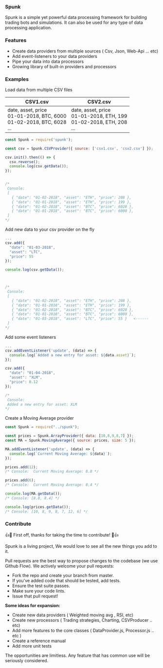 ### Spunk
Spunk is a simple yet powerful data processing framework for building trading bots and simulations. It can also be used for any type of data processing application.



### Features

- Create data providers from multiple sources ( Csv, Json,  Web-Api ... etc) 
- Add event-listeners to your data providers
- Pipe your data into data processors
- Growing library of built-in providers and processors


### Examples

Load data from multiple CSV files

| CSV1.csv  | CSV2.csv  |
| ------------ | ------------ |
|date, asset, price  <br> 01-01-2018, BTC, 6000 <br> 01-02-2018, BTC, 6028 <br> ...  |  date, asset, price  <br> 01-01-2018, ETH, 199 <br> 01-02-2018, ETH,  208 <br> ...  |

```javascript
const Spunk = require('spunk');

const csv = Spunk.CSVProvider({ source: ['csv1.csv', 'csv2.csv'] });

csv.init().then(() => {
  csv.reverse();
  console.log(csv.getData());
});


/*
 Console:
 [
   { "date": "01-02-2018", "asset": "ETH", "price": 208 },
   { "date": "01-01-2018", "asset": "ETH", "price": 199 },
   { "date": "01-02-2018", "asset": "BTC", "price": 6028 },
   { "date": "01-01-2018", "asset": "BTC", "price": 6000 },
 ]
*/
```


Add new data to your csv provider on the fly

```javascript
...
csv.add({
  "date": "01-03-2018",
  "asset": "LTC",
  "price": 55
});

console.log(csv.getData());



/*
 Console:
 [
   { "date": "01-02-2018", "asset": "ETH", "price": 208 },
   { "date": "01-01-2018", "asset": "ETH", "price": 199 },
   { "date": "01-02-2018", "asset": "BTC", "price": 6028 },
   { "date": "01-01-2018", "asset": "BTC", "price": 6000 },
   { "date": "01-03-2018", "asset": "LTC", "price": 55 }   <------
 ]
*/

```



Add some event listeners

```javascript
...
csv.addEventListener('update', (data) => {
  console.log(`Added a new entry for asset: ${data.asset}`);
});

csv.add({
  "date": "01-04-2018",
  "asset": "XLM",
  "price": 0.12
});

/*
 Console:
 Added a new entry for asset: XLM
*/
```



Create a Moving Average provider

```javascript
const Spunk = require("../spunk");

const prices = Spunk.ArrayProvider({ data: [10,8,9,8,7] });
const MA = Spunk.MovingAverage({ source: prices, size: 5 });

MA.addEventListener('update', (data) => {
  console.log(`Current Moving Average: ${data}`);
});

prices.add(12);
/* Console:  Current Moving Average: 8.8 */

prices.add(6);
/* Console:  Current Moving Average: 8.4 */

console.log(MA.getData());
/* Console: [8.8, 8.4] */

console.log(prices.getData());
/* Console: [10, 8, 9, 8, 7, 12, 6] */
```


### Contribute

👍🎉 First off, thanks for taking the time to contribute! 🎉👍

Spunk is a living project, We would love to see all the new things you add to it.

Pull requests are the best way to propose changes to the codebase (we use Github Flow). We actively welcome your pull requests:

- Fork the repo and create your branch from master.
- If you've added code that should be tested, add tests.
- Ensure the test suite passes.
- Make sure your code lints.
- Issue that pull request!

**Some ideas for expansion:**
- Create new data providers ( Weighted moving avg , RSI, etc)
- Create new processors ( Trading strategies, Charting, CSVProducer .. etc)
- Add more features to the core classes ( DataProvider.js, Processor.js .. etc )
- Create a reference manual
- Add more unit tests

The opportunities are limitless. Any feature that has common use will be seriously considered.
